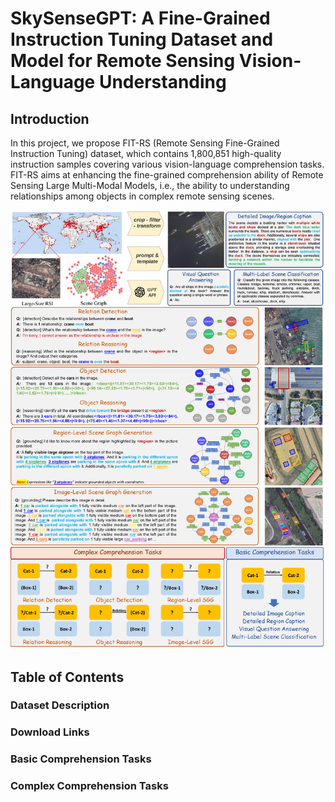 # SkySenseGPT: A Fine-Grained Instruction Tuning Dataset and Model for Remote Sensing Vision-Language Understanding

## Introduction

In this project, we propose FIT-RS (Remote Sensing Fine-Grained Instruction Tuning) dataset, which contains 1,800,851 high-quality instruction samples covering various vision-language comprehension tasks. FIT-RS aims at enhancing the fine-grained comprehension ability of Remote Sensing Large Multi-Modal Models, i.e., the ability to understanding relationships among objects in complex remote sensing scenes.

![Introduction](overview.png)


## Table of Contents
### Dataset Description

### Download Links

### Basic Comprehension Tasks

### Complex Comprehension Tasks
